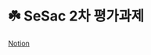 # ☘️ SeSac 2차 평가과제
[Notion](https://gold-eustoma-1c3.notion.site/SeSac-2-fa624e9054224fdbb952885648e5ae6a)
